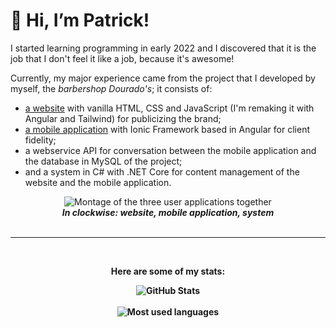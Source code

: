 <h1> 👋 Hi, I’m Patrick! </h1>

<p>I started learning programming in early 2022 and I discovered that it is the job that I don't feel it like a job, because it's awesome!</p>

<article>
  <section>
    <p>Currently, my major experience came from the project that I developed by myself, the <em>barbershop Dourado's</em>; it consists of:</p>
    <ul>
        <li><a href="https://pmattheew.github.io/site-bdourados">a website</a> with vanilla HTML, CSS and JavaScript (I'm remaking it with Angular and Tailwind) for publicizing the brand;</li>
        <li><a href="https://app-barbearia-dourados.vercel.app/tabs/pg/login">a mobile application</a> with Ionic Framework based in Angular for client fidelity;</li>
        <li>a webservice API for conversation between the mobile application and the database in MySQL of the project;</li>
        <li>and a system in C# with .NET Core for content management of the website and the mobile application.</li>
    </ul> 
  </section>
  <section align="center">
    <img 
     src="https://user-images.githubusercontent.com/99044724/194333689-81f408cc-afba-4f4e-be4d-05100031c7fa.png"
     alt="Montage of the three user applications together"
     title='Project "Barbearia Dourado&lsquo;s"'
    />
    <div align="center">
      <caption>
        <em><b>In clockwise: website, mobile application, system<b></em>
      </caption>
    </div>
  </section>
</article>

<br>
<hr>
<br>
    
<article>
  <p align="center"><stronger>Here are some of my stats:</stronger></p>
  <div align="center">
    <img
     align="top"
     src="https://github-readme-stats-ck48.vercel.app/api/?username=pmattheew&hide_border=true&hide=contribs,prs&count_private=true&show_icons=true&border_radius=20&bg_color=30,4F73AC,08004C&title_color=FFFFFF&icon_color=FFFFFF&text_color=FFFFFF&card_width=450px"
     alt="GitHub Stats"
    />
  </div>
  <br>
  <div align="center">
    <img
     src="https://github-readme-stats-ck48.vercel.app/api/top-langs/?username=pmattheew&hide_border=true&hide=contribs,prs&count_private=true&show_icons=true&border_radius=20&bg_color=30,4F73AC,08004C&title_color=FFFFFF&icon_color=FFFFFF&text_color=FFFFFF&card_width=400px&layout=compact"
     alt="Most used languages"
    />
  </div>
</article>
<!---
pMattheew/pMattheew is a ✨ special ✨ repository because its `README.md` (this file) appears on your GitHub profile.
You can click the Preview link to take a look at your changes.
--->
